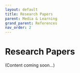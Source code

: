 ```yaml
---
layout: default
title: Research Papers
parent: Media & Learning
grand_parent: References
nav_order: 2
---
```


# Research Papers

(Content coming soon...)
